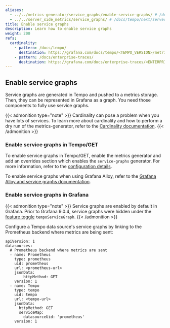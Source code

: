 ```yaml
---
aliases:
  - ../../metrics-generator/service_graphs/enable-service-graphs/ # /docs/tempo/next/metrics-generator/service_graphs/enable-service-graphs/
  - ../../server_side_metrics/service_graphs/ # /docs/tempo/next/server_side_metrics/service_graphs/
title: Enable service graphs
description: Learn how to enable service graphs
weight: 200
refs:
  cardinality:
    - pattern: /docs/tempo/
      destination: https://grafana.com/docs/tempo/<TEMPO_VERSION>/metrics-from-traces/metrics-generator/cardinality/
    - pattern: /docs/enterprise-traces/
      destination: https://grafana.com/docs/enterprise-traces/<ENTERPRISE_TRACES_VERSION>/metrics-generator/cardinality/
---
```


## Enable service graphs

Service graphs are generated in Tempo and pushed to a metrics storage.
Then, they can be represented in Grafana as a graph.
You need those components to fully use service graphs.

{{< admonition type="note" >}}
Cardinality can pose a problem when you have lots of services.
To learn more about cardinality and how to perform a dry run of the metrics-generator, refer to the [Cardinality documentation](ref:cardinality).
{{< /admonition >}}

### Enable service graphs in Tempo/GET

To enable service graphs in Tempo/GET, enable the metrics generator and add an overrides section which enables the `service-graphs` generator.
For more information, refer to the [configuration details](https://grafana.com/docs/tempo/<TEMPO_VERSION>/configuration#metrics-generator).

To enable service graphs when using Grafana Alloy, refer to the [Grafana Alloy and service graphs documentation](https://grafana.com/docs/tempo/<TEMPO_VERSION>/metrics-from-traces/service-graphs/service-graphs-alloy/).

### Enable service graphs in Grafana

{{< admonition type="note" >}}
Service graphs are enabled by default in Grafana. Prior to Grafana 9.0.4, service graphs were hidden
under the [feature toggle](/docs/grafana/latest/setup-grafana/configure-grafana) `tempoServiceGraph`.
{{< /admonition >}}

Configure a Tempo data source's service graphs by linking to the Prometheus backend where metrics are being sent:

```
apiVersion: 1
datasources:
  # Prometheus backend where metrics are sent
  - name: Prometheus
    type: prometheus
    uid: prometheus
    url: <prometheus-url>
    jsonData:
        httpMethod: GET
    version: 1
  - name: Tempo
    type: tempo
    uid: tempo
    url: <tempo-url>
    jsonData:
      httpMethod: GET
      serviceMap:
        datasourceUid: 'prometheus'
    version: 1
```
